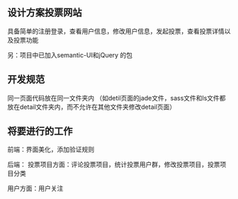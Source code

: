 ## 设计方案投票网站 ##

具备简单的注册登录，查看用户信息，修改用户信息，发起投票，查看投票详情以及投票功能

另：项目中已加入semantic-UI和jQuery 的包

## 开发规范 ##
同一页面代码放在同一文件夹内
（如detil页面的jade文件，sass文件和ls文件都放在detail文件夹内，而不允许在其他文件夹修改detail页面）

## 将要进行的工作 ##
前端：界面美化，添加验证规则

后端：
  投票项目方面：评论投票项目，统计投票用户群，修改投票项目，投票项目分类
  
  用户方面：用户关注

